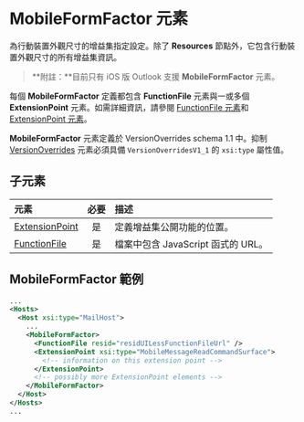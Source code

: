 # <a name="mobileformfactor-element"></a>MobileFormFactor 元素

為行動裝置外觀尺寸的增益集指定設定。除了 **Resources** 節點外，它包含行動裝置外觀尺寸的所有增益集資訊。

> **附註：**目前只有 iOS 版 Outlook 支援 **MobileFormFactor** 元素。

每個 **MobileFormFactor** 定義都包含 **FunctionFile** 元素與一或多個 **ExtensionPoint** 元素。如需詳細資訊，請參閱 [FunctionFile 元素](./extensionpoint.md)和 [ExtensionPoint 元素](./functionfile.md)。

**MobileFormFactor** 元素定義於 VersionOverrides schema 1.1 中。抑制 [VersionOverrides](./versionoverrides.md) 元素必須具備 `VersionOverridesV1_1` 的 `xsi:type` 屬性值。

## <a name="child-elements"></a>子元素

| 元素                               | 必要 | 描述  |
|:--------------------------------------|:--------:|:-------------|
| [ExtensionPoint](./extensionpoint.md) | 是      | 定義增益集公開功能的位置。 |
| [FunctionFile](./functionfile.md)     | 是      | 檔案中包含 JavaScript 函式的 URL。|

## <a name="mobileformfactor-example"></a>MobileFormFactor 範例

```xml
...
<Hosts>
  <Host xsi:type="MailHost">
    ...
    <MobileFormFactor>
      <FunctionFile resid="residUILessFunctionFileUrl" />
      <ExtensionPoint xsi:type="MobileMessageReadCommandSurface">
        <!-- information on this extension point -->
      </ExtensionPoint> 
      <!-- possibly more ExtensionPoint elements -->
    </MobileFormFactor>
  </Host>
</Hosts>
...
```
